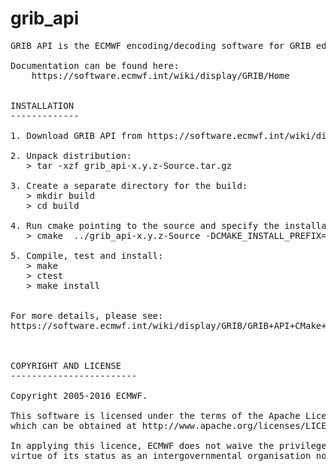 # grib_api
<pre>
GRIB API is the ECMWF encoding/decoding software for GRIB edition 1 and 2.

Documentation can be found here:
    https://software.ecmwf.int/wiki/display/GRIB/Home


INSTALLATION
-------------

1. Download GRIB API from https://software.ecmwf.int/wiki/display/GRIB/Releases

2. Unpack distribution:
   > tar -xzf grib_api-x.y.z-Source.tar.gz

3. Create a separate directory for the build:
   > mkdir build
   > cd build

4. Run cmake pointing to the source and specify the installation location:
   > cmake  ../grib_api-x.y.z-Source -DCMAKE_INSTALL_PREFIX=/path/to/where/you/install/gribapi

5. Compile, test and install:
   > make
   > ctest
   > make install


For more details, please see:
https://software.ecmwf.int/wiki/display/GRIB/GRIB+API+CMake+installation



COPYRIGHT AND LICENSE
------------------------

Copyright 2005-2016 ECMWF.

This software is licensed under the terms of the Apache Licence Version 2.0
which can be obtained at http://www.apache.org/licenses/LICENSE-2.0.

In applying this licence, ECMWF does not waive the privileges and immunities granted to it by
virtue of its status as an intergovernmental organisation nor does it submit to any jurisdiction.
</pre>
